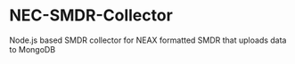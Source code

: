 # NEC-SMDR-Collector
Node.js based SMDR collector for NEAX formatted SMDR that uploads data to MongoDB
